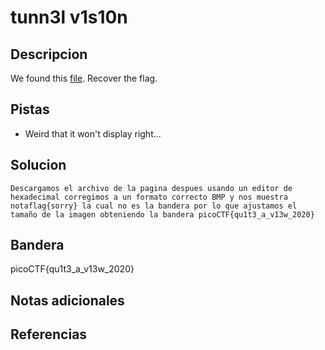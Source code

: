 # tunn3l v1s10n

## Descripcion
We found this [file](https://mercury.picoctf.net/static/01be2b38ba97802285a451b94505ea75/tunn3l_v1s10n). Recover the flag.
## Pistas
- Weird that it won't display right...
## Solucion
```
Descargamos el archivo de la pagina despues usando un editor de hexadecimal corregimos a un formato correcto BMP y nos muestra notaflag{sorry} la cual no es la bandera por lo que ajustamos el tamaño de la imagen obteniendo la bandera picoCTF{qu1t3_a_v13w_2020}
```

## Bandera

picoCTF{qu1t3_a_v13w_2020}

## Notas adicionales

## Referencias